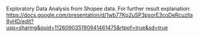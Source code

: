 Exploratory Data Analysis from Shopee data. For further result explanation: https://docs.google.com/presentation/d/1wb77Kp2uSP3psorE3coDeRcuzlla8yHD/edit?usp=sharing&ouid=112609035190941461475&rtpof=true&sd=true
